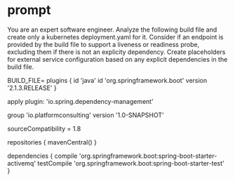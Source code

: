 # prompt

You are an expert software engineer.  Analyze the following build file and create only a kubernetes deployment.yaml for it. Consider if an endpoint is provided by the build file to support a liveness or readiness probe, excluding them if there is not an explicity dependency.  Create placeholders for external service configuration based on any explicit dependencies in the build file.

BUILD_FILE=
plugins {
    id 'java'
    id 'org.springframework.boot' version '2.1.3.RELEASE'
}

apply plugin: 'io.spring.dependency-management'

group 'io.platformconsulting'
version '1.0-SNAPSHOT'

sourceCompatibility = 1.8

repositories {
    mavenCentral()
}

dependencies {
    compile 'org.springframework.boot:spring-boot-starter-activemq'
    testCompile 'org.springframework.boot:spring-boot-starter-test'
}
